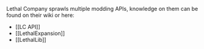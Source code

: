 Lethal Company sprawls multiple modding APIs, knowledge on them can be found on their wiki or here:
- [[LC API]]
- [[LethalExpansion]]
- [[LethalLib]]